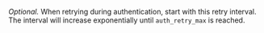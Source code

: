 *Optional.* When retrying during authentication, start with this retry interval. The interval will increase exponentially until `auth_retry_max` is reached.
